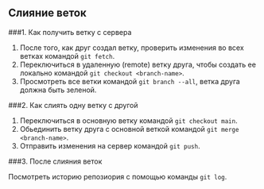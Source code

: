 ## Слияние веток

###1. Как получить ветку с сервера

1. После того, как друг создал ветку, проверить изменения во всех ветках командой ```git fetch```.
2. Переключиться в удаленную (remote) ветку друга, чтобы создать ее локально командой  ```git checkout <branch-name>```.
3. Просмотреть все ветки командой ```git branch --all```, ветка друга должна быть зеленой.

###2. Как слиять одну ветку с другой

1. Переключиться в основную ветку командой ```git checkout main```.
2. Обьединить ветку друга с основной веткой командой ```git merge <branch-name>```.
3. Отправить изменения на сервер командой ```git push```.

###3. После слияния веток

Посмотреть историю репозиория с помощью команды ```git log```.